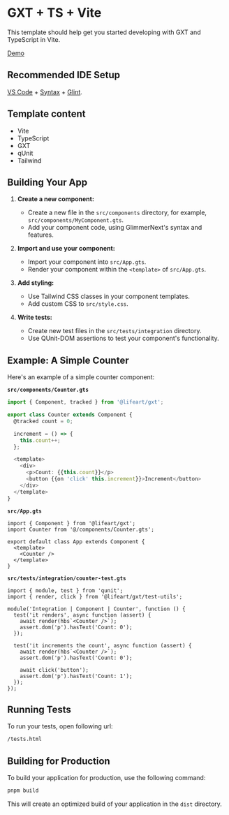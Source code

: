 # GXT + TS + Vite

This template should help get you started developing with GXT and TypeScript in Vite.

[Demo](https://lifeart.github.io/template-gxt/)

## Recommended IDE Setup

[VS Code](https://code.visualstudio.com/) + [Syntax](https://marketplace.visualstudio.com/items?itemName=lifeart.vscode-glimmer-syntax) + [Glint](https://marketplace.visualstudio.com/items?itemName=typed-ember.glint-vscode).

## Template content


- Vite
- TypeScript
- GXT
- qUnit
- Tailwind


## Building Your App

1. **Create a new component:**
   - Create a new file in the `src/components` directory, for example, `src/components/MyComponent.gts`.
   - Add your component code, using GlimmerNext's syntax and features.

2. **Import and use your component:**
   - Import your component into `src/App.gts`.
   - Render your component within the `<template>` of `src/App.gts`.

3. **Add styling:**
   - Use Tailwind CSS classes in your component templates.
   - Add custom CSS to `src/style.css`.

4. **Write tests:**
   - Create new test files in the `src/tests/integration` directory.
   - Use QUnit-DOM assertions to test your component's functionality.

## Example: A Simple Counter

Here's an example of a simple counter component:

**`src/components/Counter.gts`**

```typescript
import { Component, tracked } from '@lifeart/gxt';

export class Counter extends Component {
  @tracked count = 0;

  increment = () => {
    this.count++;
  };

  <template>
    <div>
      <p>Count: {{this.count}}</p>
      <button {{on 'click' this.increment}}>Increment</button>
    </div>
  </template>
}
```

**`src/App.gts`**

```gts
import { Component } from '@lifeart/gxt';
import Counter from '@/components/Counter.gts';

export default class App extends Component {
  <template>
    <Counter />
  </template>
}
```

**`src/tests/integration/counter-test.gts`**

```gts
import { module, test } from 'qunit';
import { render, click } from '@lifeart/gxt/test-utils';

module('Integration | Component | Counter', function () {
  test('it renders', async function (assert) {
    await render(hbs`<Counter />`);
    assert.dom('p').hasText('Count: 0');
  });

  test('it increments the count', async function (assert) {
    await render(hbs`<Counter />`);
    assert.dom('p').hasText('Count: 0');

    await click('button');
    assert.dom('p').hasText('Count: 1');
  });
});
```

## Running Tests

To run your tests, open following url:

```bash
/tests.html
```

## Building for Production

To build your application for production, use the following command:

```bash
pnpm build
```

This will create an optimized build of your application in the `dist` directory.